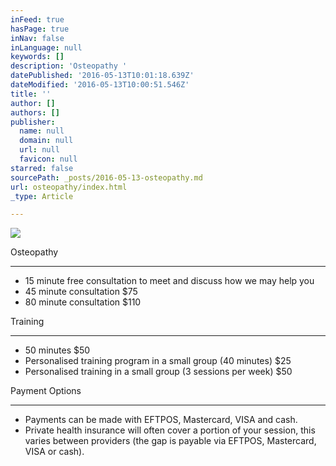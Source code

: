 ```yaml
---
inFeed: true
hasPage: true
inNav: false
inLanguage: null
keywords: []
description: 'Osteopathy '
datePublished: '2016-05-13T10:01:18.639Z'
dateModified: '2016-05-13T10:00:51.546Z'
title: ''
author: []
authors: []
publisher:
  name: null
  domain: null
  url: null
  favicon: null
starred: false
sourcePath: _posts/2016-05-13-osteopathy.md
url: osteopathy/index.html
_type: Article

---
```

![](https://the-grid-user-content.s3-us-west-2.amazonaws.com/6b97ffd1-b0ed-44ed-87ee-08b515509256.jpg)

Osteopathy 

****

* 15 minute free consultation to meet and discuss how we may help you
* 45 minute consultation $75
* 80 minute consultation $110

Training

****

* 50 minutes $50
* Personalised training program in a small group (40 minutes) $25
* Personalised training in a small group (3 sessions per week) $50

Payment Options

****

* Payments can be made with EFTPOS, Mastercard, VISA and cash.
* Private health insurance will often cover a portion of your session, this varies between providers (the gap is payable via EFTPOS, Mastercard, VISA or cash).**​​**